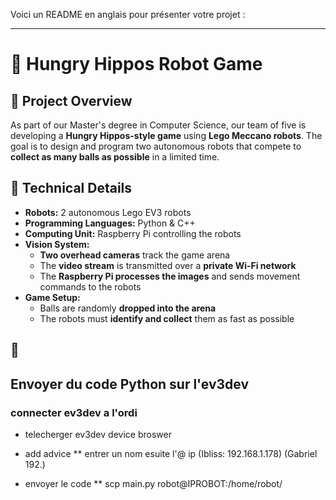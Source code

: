 Voici un README en anglais pour présenter votre projet :  

---

# 🦛 Hungry Hippos Robot Game  

## 📌 Project Overview  
As part of our Master's degree in Computer Science, our team of five is developing a **Hungry Hippos-style game** using **Lego Meccano robots**. The goal is to design and program two autonomous robots that compete to **collect as many balls as possible** in a limited time.  

## 🤖 Technical Details  
- **Robots:** 2 autonomous Lego EV3 robots  
- **Programming Languages:** Python & C++  
- **Computing Unit:** Raspberry Pi controlling the robots  
- **Vision System:**  
  - **Two overhead cameras** track the game arena  
  - The **video stream** is transmitted over a **private Wi-Fi network**  
  - The **Raspberry Pi processes the images** and sends movement commands to the robots  
- **Game Setup:**  
  - Balls are randomly **dropped into the arena**  
  - The robots must **identify and collect** them as fast as possible  

## 🚀

## Envoyer du code Python sur l'ev3dev

### connecter ev3dev a l'ordi
* telecherger ev3dev device broswer
* add advice
** entrer un nom esuite l'@ ip (Ibliss: 192.168.1.178) (Gabriel 192.)

* envoyer le code
** scp main.py robot@IPROBOT:/home/robot/
